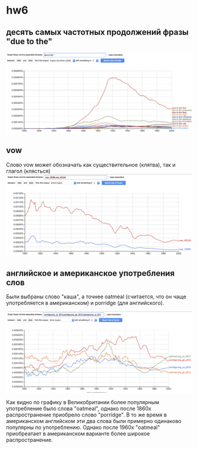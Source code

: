 # hw6

## десять самых частотных продолжений фразы "due to the"
![](https://github.com/anfoti/hw6/blob/master/%D0%A1%D0%BD%D0%B8%D0%BC%D0%BE%D0%BA%20%D1%8D%D0%BA%D1%80%D0%B0%D0%BD%D0%B0%202018-04-09%20%D0%B2%2018.13.57.png)

## vow 
Слово vow может обозначать как существительное (клятва), так и глагол (клясться)
![](https://github.com/anfoti/hw6/blob/master/%D0%A1%D0%BD%D0%B8%D0%BC%D0%BE%D0%BA%20%D1%8D%D0%BA%D1%80%D0%B0%D0%BD%D0%B0%202018-04-09%20%D0%B2%2018.43.18.png)

## английское и американское употребления слов 
Были выбраны слово "каша", а точнее oatmeal (считается, что он чаще употребляется в американском) и porridge (для английского). 

![](https://github.com/anfoti/hw6/blob/master/%D0%A1%D0%BD%D0%B8%D0%BC%D0%BE%D0%BA%20%D1%8D%D0%BA%D1%80%D0%B0%D0%BD%D0%B0%202018-04-09%20%D0%B2%2018.52.47.png)

Как видно по графику в Великобритании более популярным употребление было слова "oatmeal", однако после 1860х распространение приобрело слово "porridge". В то же время в американском английском эти два слова были примерно одинаково популярны по употреблению. Однако после 1960х "oatmeal" приобреатает в американском варианте более широкое распространение.
